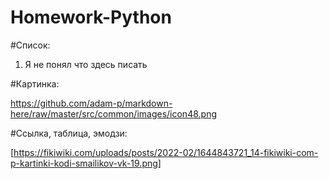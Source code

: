 # Homework-Python
#Список:
1. Я не понял что здесь писать


#Картинка:


https://github.com/adam-p/markdown-here/raw/master/src/common/images/icon48.png


#Ссылка, таблица, эмодзи:



[https://fikiwiki.com/uploads/posts/2022-02/1644843721_14-fikiwiki-com-p-kartinki-kodi-smailikov-vk-19.png]
